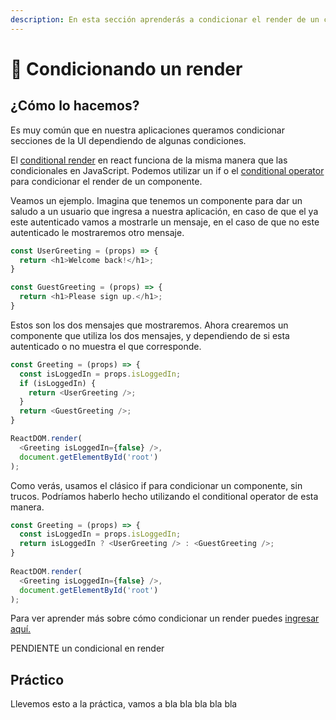 ```yaml
---
description: En esta sección aprenderás a condicionar el render de un componente (la UI).
---
```


# 🤡 Condicionando un render

## ¿Cómo lo hacemos?

Es muy común que en nuestra aplicaciones queramos condicionar secciones de la UI dependiendo de algunas condiciones.

El [conditional render](https://reactjs.org/docs/conditional-rendering.html) en react funciona de la misma manera que las condicionales en JavaScript. Podemos utilizar un if o el [conditional operator](https://developer.mozilla.org/en-US/docs/Web/JavaScript/Reference/Operators/Conditional_Operator) para condicionar el render de un componente. 

Veamos un ejemplo. Imagina que tenemos un componente para dar un saludo a un usuario que ingresa a nuestra aplicación, en caso de que el ya este autenticado vamos a mostrarle un mensaje, en el caso de que no este autenticado le mostraremos otro mensaje.

```javascript
const UserGreeting = (props) => {
  return <h1>Welcome back!</h1>;
}

const GuestGreeting = (props) => {
  return <h1>Please sign up.</h1>;
}
```

Estos son los dos mensajes que mostraremos. Ahora crearemos un componente que utiliza los dos mensajes, y dependiendo de si esta autenticado o no muestra el que corresponde.

```javascript
const Greeting = (props) => {
  const isLoggedIn = props.isLoggedIn;
  if (isLoggedIn) {
    return <UserGreeting />;
  }
  return <GuestGreeting />;
}

ReactDOM.render(
  <Greeting isLoggedIn={false} />,
  document.getElementById('root')
);
```

Como verás, usamos el clásico if para condicionar un componente, sin trucos. Podríamos haberlo hecho utilizando el conditional operator de esta manera.

```javascript
const Greeting = (props) => {
  const isLoggedIn = props.isLoggedIn;
  return isLoggedIn ? <UserGreeting /> : <GuestGreeting />;
}
​
ReactDOM.render(
  <Greeting isLoggedIn={false} />,
  document.getElementById('root')
);
```

Para ver aprender más sobre cómo condicionar un render puedes [ingresar aquí.](https://reactjs.org/docs/conditional-rendering.html)

PENDIENTE un condicional en render

## Práctico

Llevemos esto a la práctica, vamos a bla bla bla bla bla

